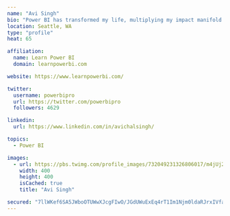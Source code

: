 ```yaml
---
name: "Avi Singh"
bio: "Power BI has transformed my life, multiplying my impact manifold. Now I am on a mission to spread the word and share the knowledge"
location: Seattle, WA
type: "profile"
heat: 65

affiliation:
  name: Learn Power BI
  domain: learnpowerbi.com

website: https://www.learnpowerbi.com/

twitter:
  username: powerbipro
  url: https://twitter.com/powerbipro
  followers: 4629

linkedin:
  url: https://www.linkedin.com/in/avichalsingh/

topics:
  - Power BI

images:
  - url: https://pbs.twimg.com/profile_images/732049231326806017/m4jUj2Lu_400x400.jpg
    width: 400
    height: 400
    isCached: true
    title: "Avi Singh"

secured: "7llWKef6SA5JWboOTUWwXJcgFIwO/JGdUWuExEq4rT1Im1Njm0ldaRJrxIVfa742HMiqPIegbA70TjBRB4DCNtaoz/xlOjahW5F8WEab60nJ2RUjx9N9n92AUb+S9ATHMvQYGMZ2yoLHlRhxE+sLTW/xYG4blCsbUq+E5ysGOzUOWZQ290MtbQyCIJidb1dGcAE3rPsrQgQsZiqInRTrK3qez4V+3gwsXnkv7atjn5vRSv8d4EIaKwTjpPLgqNHQDs54ZPgxWmMThlooffVR33iCwnz1Efte3vZSABgWarqWh15d2rmq6Hj6MRH3rfje6n+F2a/UZf84AeUnQhx8y3Evqz6+Ix4Z/AMZr6cV25LN/2di7yTd0qRsKYj/vIxvWpCoyHHFSBnRxrZqEs7b9ou11FGiCZCv8L/RVp3VTmk=;aha2ZJWxiO7MBEn95cfvjA=="
---
```



